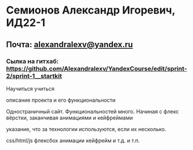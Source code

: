 # Семионов Александр Игоревич, ИД22-1
## Почта: alexandralexv@yandex.ru
### Сылка на гитхаб: https://github.com/Alexandralexv/YandexCourse/edit/sprint-2/sprint-1__startkit

Научиться учиться

описание проекта и его функциональности

Одностраничный сайт. Функциональностей много. Начиная с флекс вёрстки, заканчивая анимациями и кейфреймами

указание, что за технологии используются, если их несколько.

css/html/js
флексбох
анимации
кейфрейм
и т.д. и т.п.
